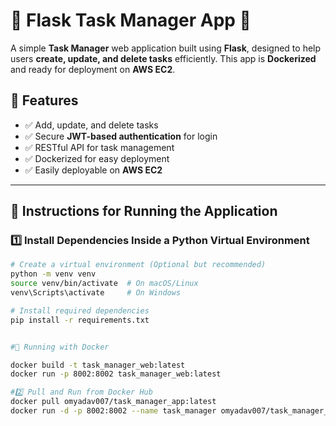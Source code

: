# 📝 Flask Task Manager App 🚀

A simple **Task Manager** web application built using **Flask**, designed to help users **create, update, and delete tasks** efficiently. This app is **Dockerized** and ready for deployment on **AWS EC2**.

## 🌟 Features
- ✅ Add, update, and delete tasks
- ✅ Secure **JWT-based authentication** for login
- ✅ RESTful API for task management
- ✅ Dockerized for easy deployment
- ✅ Easily deployable on **AWS EC2**

---

## 📌 Instructions for Running the Application

### **1️⃣ Install Dependencies Inside a Python Virtual Environment**
```bash
# Create a virtual environment (Optional but recommended)
python -m venv venv
source venv/bin/activate  # On macOS/Linux
venv\Scripts\activate     # On Windows

# Install required dependencies
pip install -r requirements.txt


#🐳 Running with Docker

docker build -t task_manager_web:latest 
docker run -p 8002:8002 task_manager_web:latest

#2️⃣ Pull and Run from Docker Hub
docker pull omyadav007/task_manager_app:latest
docker run -d -p 8002:8002 --name task_manager omyadav007/task_manager_app:latest





